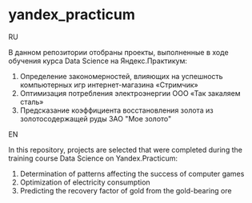 # yandex_practicum

RU

В данном репозитории отобраны проекты, выполненные в ходе обучения курса Data Science на Яндекс.Практикум:
1) Определение закономерностей, влияющих на успешность компьютерных игр интернет-магазина «Стримчик»
2) Оптимизация потребления электроэнергии ООО «Так закаляем сталь»
3) Предсказание коэффициента восстановления золота из золотосодержащей руды ЗАО "Мое золото"

EN

In this repository, projects are selected that were completed during the training course Data Science on Yandex.Practicum:
1) Determination of patterns affecting the success of computer games
2) Optimization of electricity consumption
3) Predicting the recovery factor of gold from the gold-bearing ore
